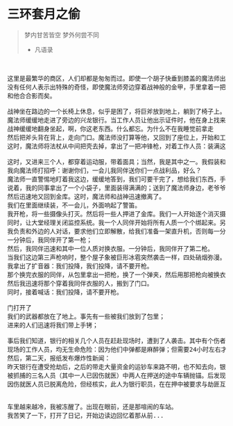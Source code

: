 # 三环套月之偷



> 梦内甘苦皆空
> 梦外何尝不同
> - 凡语录

<pre>


这里是最繁华的商区，人们却都是匆匆而过。即使一个胡子快垂到膝盖的魔法师出现，也只不过换来个别人多看几眼。
没有任何人表示出特殊的奇怪，即使魔法师旁边穿着战神般的金甲，手里拿着一把开山似的巨斧，也只是偶尔过来一个人
和他合合影而矣。

战神坐在路边的一个长椅上休息，似乎是困了，将巨斧放到地上，躺到了椅子上。
魔法师缓缓地走进了旁边的兴龙银行。当工作人员让他出示证件时，他在身上找来找去，然后叹了口气。一步步缓慢地走到门口，对着战神喊：老伙计，我的证件。
战神缓缓地翻身坐起，啊，你这老东西。什么都忘。为什么不在我睡觉前拿走
然后把斧头背在背上，走向门口。魔法师没打算等他，又回到了座位上，开始和工作人员说话：我们要打劫银行，请不要报警。否则，这里的人都会丧命。说着拿出了一个大袋子，请把这个袋子装满；工作人员有些不知所措，战神已走到身旁，把背上的斧子拿了下来，打开，从里面拿出一把流弹炮；”各位，不要惊慌，保安们，请把你们的枪交到这边，然后到那边；大堂经理，请你过来，把门关上；录像监控人员，你知道我们在做什么，但请不要报警，会死人的。
这时，魔法师将法杖从中间把壳去掉，拿出了一把冲锋枪，对着工作人员：装满这个袋子需要一点时间，你需要手脚快些，不要做傻事oh"

这时，又进来三个人，都穿着运动服，带着面具；当然，我是其中之一。我假装和魔法师不认识，只是对他们，你们继续，我们井水不犯河水-你拿现金，我们拿金条。然后我们都拿出枪，对在堂经理说，你关门的速度太慢，需要扣工资的。等他把门关上后，我们押着经理让他给我们打开金库的门。然后，我看着经理，我的两个同伴进去装东西。
我向魔法师打招呼：谢谢你们，一会儿我同伴送你们一点战利品，好么？
魔法师一直警惕地盯着我这边，缓缓地答到，我们可要干完了，想给我们东西，手脚得快。
说着，我的同事拿出了一个小袋子，里面装得满满的；送到了魔法师身边，老爷爷，给您修胡子用吧。
然后迅速地又回到金库。这时，魔法师和战神迅速撤离了。
我们在里面继续装，不一会儿，外面响起了警笛。
我开枪，将一些摄像头打灭。然后将一些人押进了金库。我们一人开始逐个消灭摄像头。
同时，让大堂经理关闭监控系统。我一个人同伴开始将所有人质一个个绑起来。另一个同伙负责监押人员；外面的人员让我们尽快投降。
我负责和外边的人对话，要求他们立即解散，给我们准备一架直升机，否则每一分钟将消灭一个人质。
一分钟后，我同伴开了第一枪；
然后，我同伴迅速和其中一位人质对换衣服。一分钟后，我同伴开了第二枪。
当我们这边第三声枪响时，整个屋子象被巨形冰雹突然袭击一样，四处硝烟弥漫。
我拿出了扩音器：我们投降，我们投降，请不要开枪。
那个换完衣服的同伴，从包里拿出一把枪，换了一个弹夹，然后用那把枪向被换衣服的人开了一枪，这是把消音手机，几乎听不到声音。
然后我迅速将那个穿着我同伴衣服的人，搬到了门口。
同时，接着喊话：我们投降，请不要开枪。

门打开了
我们的武器都放在了地上。事先有一些被我们放到了包里；
进来的人们迅速将我们带上手铐；

事后我们知道，银行的相关几个人员在赶赴现场时，遭到了人袭击。其中有个伤者称袭击他的，是一个魔法师。
现场的工作人员，均无生命危险：因为他们中弹都是麻醉弹；但需要24小时左右才能苏醒。只有两人中弹轻，1个小时后即清醒了；一名是男员工，他说先是有魔法师来抢劫，然后又来了三个人，带着面具。另一名员工是名女员工，她很害怕，说不出什么。只说金库的秘库可能被翻了，需要查一下，是否丢了重要物品。他们开始组织盘点，经查，果然，一批巨额货款抵压证件丢失。当天，他们早早地派来了专用押运车，将一批重要的钱物先运走。
然后，第二天，报纸发布爆炸性新闻：
昨天银行在遭受抢劫后，之后的带走大量资金的运钞车来路不明，也不知去向，银行的一名女性员工，即银行中最先苏醒的两名员工之一，随车失踪。男性员工后来看录像时说，从不认识那位女性员工，虽然她的工作服上的姓名的人，他是认识的。
被抓捕的三名人员（其中一人已因伤就医）中两人在押送的途中车辆抛锚。后发现所有人员均为冻成冰块，但其中两名银行劫匪失踪。
因伤就医人员已脱离危险，但经核实，此人为银行职员，在在押中被要求与劫匪互换衣服。


车里越来越冷，我被冻醒了。出现在眼前，还是那喧闹的车站。
我苦笑了一下，打开了日记，开始边读边回忆着那从前...

</pre>
